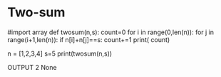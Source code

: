 # Two-sum
#import array
def twosum(n,s):
    count=0
    for i in range(0,len(n)):
        for j in range(i+1,len(n)):
            if n[i]+n[j]==s:
                count+=1
    print( count)

n = [1,2,3,4]
s=5
print(twosum(n,s))

  
OUTPUT
 2
None
> 
